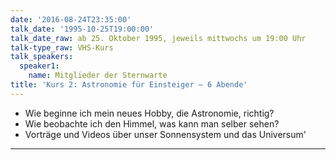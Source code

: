 ```yaml
---
date: '2016-08-24T23:35:00'
talk_date: '1995-10-25T19:00:00'
talk_date_raw: ab 25. Oktober 1995, jeweils mittwochs um 19:00 Uhr
talk-type_raw: VHS-Kurs
talk_speakers:
  speaker1:
    name: Mitglieder der Sternwarte
title: 'Kurs 2: Astronomie für Einsteiger – 6 Abende'
---
```

  - Wie beginne ich mein neues Hobby, die Astronomie, richtig?
  - Wie beobachte ich den Himmel, was kann man selber sehen?
  - Vorträge und Videos über unser Sonnensystem und das Universum'
---
